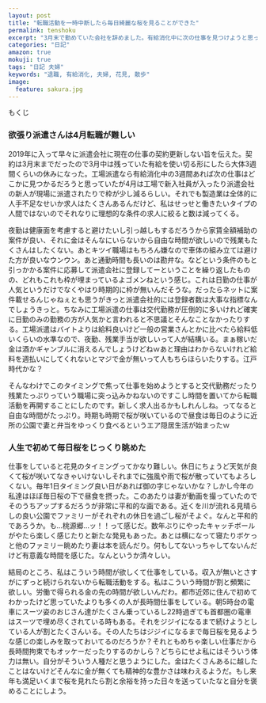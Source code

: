 ```yaml
---
layout: post
title: "転職活動を一時中断したら毎日綺麗な桜を見ることができた"
permalink: tenshoku
excerpt: "3月末で勤めていた会社を辞めました。有給消化中に次の仕事を見つけようと思っていましたがどうやら4月スタートは難しそう。それなら少しゆっくりするかと毎日夫婦で公園へ散歩することにしました"
categories: "日記"
amazon: true
mokuji: true
tags: "日記 夫婦"
keywords: "退職, 有給消化, 夫婦, 花見, 散歩"
image:
  feature: sakura.jpg
---
```


<div id="mokuji"><span>もくじ</span></div>

### 欲張り派遣さんは4月転職が難しい

2019年に入って早々に派遣会社に現在の仕事の契約更新しない旨を伝えた。契約は3月末までだったので3月中は残っていた有給を使い切る形にしたら大体3週間くらいの休みになった。工場派遣なら有給消化中の3週間あれば次の仕事はどこかに見つかるだろうと思っていたが4月は工場で新入社員が入ったり派遣会社の新人が現場に派遣されたりで枠が少し減るらしい。それでも製造業は全体的に人手不足なせいか求人はたくさんあるんだけど、私はせっせと働きたいタイプの人間ではないのでそれなりに理想的な条件の求人に絞ると数は減ってくる。

夜勤は健康面を考慮すると避けたいし引っ越しもするだろうから家賃全額補助の案件が良い、それに金はそんなにいらないから自由な時間が欲しいので残業もたくさんはしたくない。あとキツイ職場はもちろん嫌なので車体の組み立ては避けた方が良いなウンウン。あと通勤時間も長いのは勘弁な。などという条件のもと引っかかる案件に応募して派遣会社に登録してーということを繰り返したものの、どれもこれも枠が埋まっているよゴメンねという感じ。これは日勤の仕事が人気というだけでなくやはり時期的に枠が無いんだそうな。だったらネットに案件載せるんじゃねぇとも思うがきっと派遣会社的には登録者数は大事な指標なんでしょうきっと。ちなみに工場派遣の仕事は交代勤務が圧倒的に多いけれど確実に日勤のみの勤務の方が人気かと言われると不思議とそんなことなかったりする。工場派遣はバイトよりは給料良いけど一般の営業さんとかに比べたら給料低いくらいの水準なので、夜勤、残業手当が欲しいって人が結構いる。まぁ稼いだ金は酒かギャンブルに消えるんでしょうけどねｗあと理由はわからないけれど給料を週払いにしてくれないとマジで金が無いって人もちらほらいたりする。江戸時代かな？

そんなわけでこのタイミングで焦って仕事を始めようとすると交代勤務だったり残業たっぷりっていう職場に突っ込みかねないのですこし時間を置いてから転職活動を再開することにしたのです。新しく求人出るかもしれんしね。ってなると自由な時間がたっぷり。時期も時期で桜が咲いているので昼食は毎日のように近所の公園で妻と弁当をゆっくり食べるというエア隠居生活が始まったｗ

### 人生で初めて毎日桜をじっくり眺めた

仕事をしていると花見のタイミングってかなり難しい。休日にちょうど天気が良くて桜が咲いてなきゃいけないしそれまでに強風や雨で桜が散っていてもよろしくない。毎年1日タイミング良い日があれば御の字じゃないかな？しかし今年の私達はほぼ毎日桜の下で昼食を摂った。このあたりは妻が動画を撮っていたのでそのうちアップするだろうが非常に平和的な画である。近くを川が流れる見晴らしの良い公園でファミリーがそれぞれの休日を過ごし桜がそよぐ。なんと平和的であろうか。も…桃源郷…ッ！！って感じだ。数年ぶりにやったキャッチボールがやたら楽しく感じたりと新たな発見もあった。あとは横になって寝たりボケっと他のファミリー眺めたり妻は本を読んだり。何もしてないっちゃしてないんだけど有意義な時間を感じた。なんというか清々しい。

結局のところ、私はこういう時間が欲しくて仕事をしている。収入が無いとさすがにずっと続けられないから転職活動をする。私はこういう時間が割と頻繁に欲しい。労働で得られる金の先の時間が欲しいんだわ。都市近郊に住んで初めてわかったけど思っていたよりも多くの人が長時間仕事をしている。朝5時台の電車にスーツ姿のおじさん達がたくさん乗っているし22時過ぎても首都圏の電車はスーツで埋め尽くされている時もある。それをジジイになるまで続けようとしている人が割とたくさんいる。その人たちはジジイになるまで毎日桜を見るような感じの楽しみを取っておいてるのだろうか？それともめちゃ楽しい仕事だから長時間拘束でもオッケーだったりするのかしら？どちらにせよ私にはそういう体力は無い。自分がそういう人種だと思うようにした。金はたくさんあるに越したことはないけどそんなに金が無くても精神的な豊かさは味わえるようだ。もし来年も満足いくまで桜を見れたら割と余裕を持った日々を送っていたなと自分を褒めることにしよう。